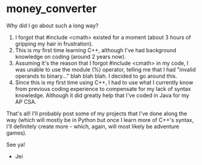 # money_converter


Why did I go about such a long way?

1. I forgot that #include \<cmath> existed for a moment (about 3 hours of gripping my hair in frustration).
2. This is my first time learning C++, although I've had background knowledge on coding (around 2 years now).
3. Assuming it's the reason that I forgot #include \<cmath> in my code, I was unable to use the module (%) operator, telling me that I had "invalid operands to binary..."
  blah blah blah. I decided to go around this.
4. Since this is my first time using C++, I had to use what I currently know from previous coding experience to compensate for my lack of syntax knowledge. Although it
  did greatly help that I've coded in Java for my AP CSA.
  

That's all! I'll probably post some of my projects that I've done along the way (which will mostly be in Python but once I learn more of C++'s syntax, I'll
  definitely create more - which, again, will most likely be adventure games).
  

See ya!
- Jei
